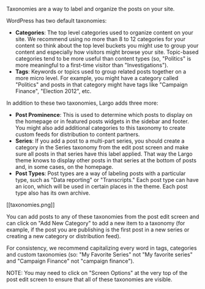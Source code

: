 Taxonomies are a way to label and organize the posts on your site.

WordPress has two default taxonomies:

- **Categories**: The top level categories used to organize content on your site. We recommend using no more than 8 to 12 categories for your content so think about the top level buckets you might use to group your content and especially how visitors might browse your site. Topic-based categories tend to be more useful than content types (so, "Politics" is more meaningful to a first-time visitor than "Investigations").
- **Tags**: Keywords or topics used to group related posts together on a more micro level. For example, you might have a category called "Politics" and posts in that category might have tags like "Campaign Finance", "Election 2012", etc.

In addition to these two taxonomies, Largo adds three more:

- **Post Prominence**: This is used to determine which posts to display on the homepage or in featured posts widgets in the sidebar and footer. You might also add additional categories to this taxonomy to create custom feeds for distribution to content partners.
- **Series**: If you add a post to a multi-part series, you should create a category in the Series taxonomy from the edit post screen and make sure all posts in that series have this label applied. That way the Largo theme knows to display other posts in that series at the bottom of posts and, in some cases, on the homepage.
- **Post Types**: Post types are a way of labeling posts with a particular type, such as "Data reporting" or "Transcripts." Each post type can have an icon, which will be used in certain places in the theme. Each post type also has its own archive. 

[[taxonomies.png]]

You can add posts to any of these taxonomies from the post edit screen and can click on "Add New Category" to add a new item to a taxonomy (for example, if the post you are publishing is the first post in a new series or creating a new category or distribution feed).

For consistency, we recommend capitalizing every word in tags, categories and custom taxonomies (so: "My Favorite Series" not "My favorite series" and "Campaign Finance" not "campaign finance").

NOTE: You may need to click on "Screen Options" at the very top of the post edit screen to ensure that all of these taxonomies are visible.


